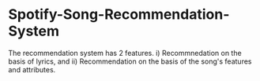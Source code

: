 # Spotify-Song-Recommendation-System
The recommendation system has 2 features. i) Recommnedation on the basis of lyrics, and ii) Recommendation on the basis of the song's features and attributes.

